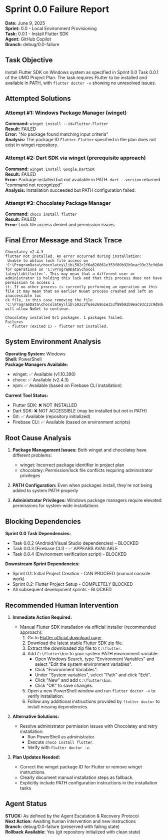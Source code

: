 # Sprint 0.0 Failure Report

**Date:** June 9, 2025  
**Sprint:** 0.0 - Local Environment Provisioning  
**Task:** 0.0.1 - Install Flutter SDK  
**Agent:** GitHub Copilot  
**Branch:** debug/0.0-failure  

## Task Objective
Install Flutter SDK on Windows system as specified in Sprint 0.0 Task 0.0.1 of the UMO Project Plan. The task requires Flutter to be installed and available in PATH, with `flutter doctor -v` showing no unresolved issues.

## Attempted Solutions

### Attempt #1: Windows Package Manager (winget)
**Command:** `winget install --id=Flutter.Flutter`  
**Result:** FAILED  
**Error:** "No package found matching input criteria"  
**Analysis:** The package ID `Flutter.Flutter` specified in the plan does not exist in winget repository.

### Attempt #2: Dart SDK via winget (prerequisite approach)
**Command:** `winget install Google.DartSDK`  
**Result:** FAILED  
**Error:** Package installed but not available in PATH. `dart --version` returned "command not recognized"  
**Analysis:** Installation succeeded but PATH configuration failed.

### Attempt #3: Chocolatey Package Manager
**Command:** `choco install flutter`  
**Result:** FAILED  
**Error:** Lock file access denied and permission issues  

## Final Error Message and Stack Trace

```
Chocolatey v2.4.3
flutter not installed. An error occurred during installation:
 Unable to obtain lock file access on 'C:\ProgramData\chocolatey\lib\502c2f6a626861e353f89b92b9eac93c23c9d8de' for operations on 'C:\ProgramData\chocol
latey\lib\flutter'. This may mean that a different user or administrator is holding this lock and that this process does not have permission to access i
it. If no other process is currently performing an operation on this file it may mean that an earlier NuGet process crashed and left an inaccessible loc
ck file, in this case removing the file 'C:\ProgramData\chocolatey\lib\502c2f6a626861e353f89b92b9eac93c23c9d8de' will allow NuGet to continue.

Chocolatey installed 0/1 packages. 1 packages failed.
Failures
 - flutter (exited 1) - flutter not installed.
```

## System Environment Analysis

**Operating System:** Windows  
**Shell:** PowerShell  
**Package Managers Available:**
- winget: ✅ Available (v1.10.390)
- choco: ✅ Available (v2.4.3)
- npm: ✅ Available (based on Firebase CLI installation)

**Current Tool Status:**
- Flutter SDK: ❌ NOT INSTALLED
- Dart SDK: ❌ NOT ACCESSIBLE (may be installed but not in PATH)
- Git: ✅ Available (repository initialized)
- Firebase CLI: ✅ Available (based on environment scripts)

## Root Cause Analysis

1. **Package Management Issues:** Both winget and chocolatey have different problems:
   - winget: Incorrect package identifier in project plan
   - chocolatey: Permission/lock file conflicts requiring administrator privileges

2. **PATH Configuration:** Even when packages install, they're not being added to system PATH properly

3. **Administrator Privileges:** Windows package managers require elevated permissions for system-wide installations

## Blocking Dependencies

**Sprint 0.0 Task Dependencies:**
- Task 0.0.2 (Android/Visual Studio dependencies) - BLOCKED
- Task 0.0.3 (Firebase CLI) - ✅ APPEARS AVAILABLE  
- Task 0.0.4 (Environment verification script) - BLOCKED

**Downstream Sprint Dependencies:**
- Sprint 0.1: Initial Project Creation - CAN PROCEED (manual console work)
- Sprint 0.2: Flutter Project Setup - COMPLETELY BLOCKED
- All subsequent development sprints - BLOCKED

## Recommended Human Intervention

1. **Immediate Action Required:**
   - Manual Flutter SDK installation via official installer (recommended approach):
     1. Go to [Flutter official download page](https://flutter.dev/docs/get-started/install/windows).
     2. Download the latest stable Flutter SDK zip file.
     3. Extract the downloaded zip file to `C:\flutter`.
     4. Add `C:\flutter\bin` to your system PATH environment variable:
        - Open Windows Search, type "Environment Variables" and select "Edit the system environment variables".
        - Click "Environment Variables".
        - Under "System variables", select "Path" and click "Edit".
        - Click "New" and add `C:\flutter\bin`.
        - Click "OK" to save changes.
     5. Open a new PowerShell window and run `flutter doctor -v` to verify installation.
     6. Follow any additional instructions provided by `flutter doctor` to install missing dependencies.

2. **Alternative Solutions:**
   - Resolve administrator permission issues with Chocolatey and retry installation:
     - Run PowerShell as administrator.
     - Execute `choco install flutter`.
     - Verify with `flutter doctor -v`.

3. **Plan Updates Needed:**
   - Correct the winget package ID for Flutter or remove winget instructions.
   - Clearly document manual installation steps as fallback.
   - Explicitly include PATH configuration instructions in the installation tasks

## Agent Status
**STUCK:** As defined by the Agent Escalation & Recovery Protocol  
**Next Action:** Awaiting human intervention and new instructions  
**Branch:** debug/0.0-failure (preserved with failing state)  
**Rollback Available:** Yes (git repository initialized with clean state)
